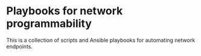 # Playbooks for network programmability
This is a collection of scripts and Ansible playbooks for automating network endpoints. 
